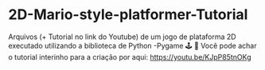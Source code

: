 # 2D-Mario-style-platformer-Tutorial
Arquivos (+ Tutorial no link do Youtube) de um jogo de plataforma 2D executado utilizando a biblioteca de Python -Pygame 🕹 🐍
Você pode achar o tutorial interinho para a criação por aqui: https://youtu.be/KJpP85tnOKg
